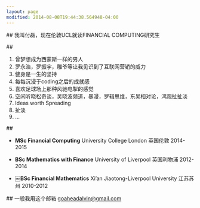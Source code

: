 ```yaml
---
layout: page
modified: 2014-08-08T19:44:38.564948-04:00
---
```



##<span> <i class="fa fa-user fa-1x"></i></span>
我叫付磊，现在伦敦UCL就读FINANCIAL COMPUTING研究生

##<span> <i class="fa fa-star fa-1x"></i></span>
1. 曾梦想成为西蒙斯一样的男人  
2. 罗永浩，罗振宇，雕爷等让我见识到了互联网营销的威力  
3. 健身是一生的坚持  
4. 每每沉浸于coding之后的成就感  
5. 喜欢足球场上那种风驰电掣的感觉  
6. 空闲听晓松奇谈，吴晓波频道，暴漫，罗辑思维，东吴相对论，鸿观扯扯淡
7. Ideas worth Spreading  
8. 扯淡
9. ...

 
##<span><i class="fa fa-university fa-1x"></i></span> 
  
* **MSc Financial Computing**  University College London  英国伦敦  2014-2015      

* **BSc Mathematics with Finance**  University of Liverpool  英国利物浦  2012-2014

* **￼BSc Financial Mathematics**   Xi’an Jiaotong-Liverpool University  江苏苏州  2010-2012


##<span><i class="fa fa-phone fa-1x"></i></span>
一般我用这个邮箱
<a href="mailto:goaheadalvin@gmail.com">goaheadalvin@gmail.com</a>    